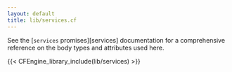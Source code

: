 ```yaml
---
layout: default
title: lib/services.cf
---
```


See the [`services` promises][services] documentation for a
comprehensive reference on the body types and attributes used here.

{{< CFEngine_library_include(lib/services) >}}
